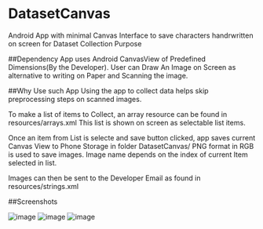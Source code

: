 # DatasetCanvas
Android App with minimal Canvas Interface to save characters handrwritten on screen for Dataset Collection Purpose

##Dependency
App uses Android CanvasView of Predefined Dimensions(By the Developer).
User can Draw An Image on Screen as alternative to writing on Paper and Scanning the image.

##Why Use such App
Using the app to collect data helps skip preprocessing steps on scanned images.

To make a list of items to Collect, an array resource can be found in resources/arrays.xml
This list is shown on screen as selectable list items.

Once an item from List is selecte and save button clicked, app saves current Canvas View to Phone Storage in folder DatasetCanvas/
PNG format in RGB is used to save images. Image name depends on the index of current Item selected in list.

Images can then be sent to the Developer Email as found in resources/strings.xml

##Screenshots

![image](https://user-images.githubusercontent.com/47455409/67678105-cc128380-f9ab-11e9-8c4e-6551004cc71c.png) ![image](https://user-images.githubusercontent.com/47455409/67678219-1b58b400-f9ac-11e9-9c31-ad1e95e28b3b.png) ![image](https://user-images.githubusercontent.com/47455409/67678307-5529ba80-f9ac-11e9-8042-ade212aebc80.png)
